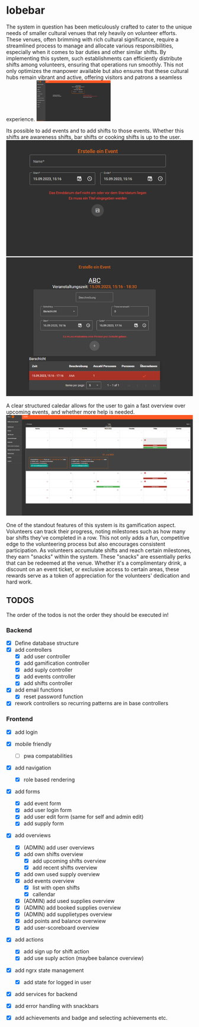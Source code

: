 # lobebar
The system in question has been meticulously crafted to cater to the unique needs of smaller cultural venues that rely heavily on volunteer efforts. These venues, often brimming with rich cultural significance, require a streamlined process to manage and allocate various responsibilities, especially when it comes to bar duties and other similar shifts. By implementing this system, such establishments can efficiently distribute shifts among volunteers, ensuring that operations run smoothly. This not only optimizes the manpower available but also ensures that these cultural hubs remain vibrant and active, offering visitors and patrons a seamless experience.
<img src="screenshots/lobebar_dash.png" alt="Dashboard" width="200"/>

Its possible to add events and to add shifts to those events. Whether this shifts are awareness shifts, bar shifts or cooking shifts is up to the user.
![Add Event](screenshots/Event_add_1.png)
![Add Shifts To Event](screenshots/Event_add_2.png)

A clear structured caledar allows for the user to gain a fast overview over upcoming events, and whether more help is needed.
![Calendar](screenshots/lobebar_calendar.png)

One of the standout features of this system is its gamification aspect. Volunteers can track their progress, noting milestones such as how many bar shifts they've completed in a row. This not only adds a fun, competitive edge to the volunteering process but also encourages consistent participation. As volunteers accumulate shifts and reach certain milestones, they earn "snacks" within the system. These "snacks" are essentially perks that can be redeemed at the venue. Whether it's a complimentary drink, a discount on an event ticket, or exclusive access to certain areas, these rewards serve as a token of appreciation for the volunteers' dedication and hard work.



## TODOS
The order of the todos is not the order they should be executed in!

### Backend
- [X] Define database structure
- [X] add controllers
    - [X] add user controller
    - [X] add gamification controller
    - [X] add suply controller
    - [X] add events controller
    - [X] add shifts controller
- [X] add email functions
    - [X] reset password function
- [X] rework controllers so recurring patterns are in base controllers

### Frontend
- [X] add login
- [X] mobile friendly
    - [ ] pwa compatabilities
- [X] add navigation
    - [X] role based rendering
- [X] add forms
    - [X] add event form
    - [X] add user login form
    - [X] add user edit form (same for self and admin edit)
    - [X] add supply form
- [X] add overviews
    - [X] (ADMIN) add user overviews
    - [X] add own shifts overview
        - [X] add upcoming shifts  overview
        - [X] add recent shifts overview
    - [X] add own used supply overview
    - [X] add events overview
        - [X] list with open shifts
        - [X] callendar
    - [X] (ADMIN) add used supplies overview
    - [X] (ADMIN) add booked supplies overview
    - [X] (ADMIN) add supplietypes overview
    - [X] add points and balance overwiew
    - [X] add user-scoreboard overview
- [X] add actions
    - [X] add sign up for shift action
    - [X] add use suply action (maybee balance overview)
- [X] add ngrx state management
    - [X] add state for logged in user
- [X] add services for backend
- [X] add error handling with snackbars
- [X] add achievements and badge and selecting achievements etc. 


